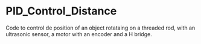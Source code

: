 # PID_Control_Distance
Code to control de position of an object rotataing on a threaded rod, with an ultrasonic sensor, a motor with an encoder and a H bridge.
